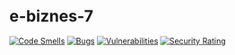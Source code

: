 # e-biznes-7

[![Code Smells](https://sonarcloud.io/api/project_badges/measure?project=mike-dvtka_e-biznes-7&metric=code_smells)](https://sonarcloud.io/summary/new_code?id=mike-dvtka_e-biznes-7)
[![Bugs](https://sonarcloud.io/api/project_badges/measure?project=mike-dvtka_e-biznes-7&metric=bugs)](https://sonarcloud.io/summary/new_code?id=mike-dvtka_e-biznes-7)
[![Vulnerabilities](https://sonarcloud.io/api/project_badges/measure?project=mike-dvtka_e-biznes-7&metric=vulnerabilities)](https://sonarcloud.io/summary/new_code?id=mike-dvtka_e-biznes-7)
[![Security Rating](https://sonarcloud.io/api/project_badges/measure?project=mike-dvtka_e-biznes-7&metric=security_rating)](https://sonarcloud.io/summary/new_code?id=mike-dvtka_e-biznes-7)
